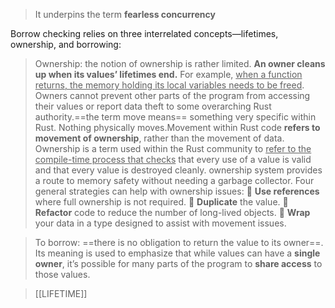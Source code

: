 

> It underpins the term **fearless concurrency**

Borrow checking relies on three interrelated concepts—lifetimes, ownership, and borrowing:

> Ownership: the notion of ownership is rather limited. **An owner cleans up when its values’ lifetimes end.**
For example, <u>when a function returns, the memory holding its local variables needs to be freed</u>. 
Owners cannot prevent other parts of the program from accessing their values or report data theft to some overarching Rust authority.==the term move means== something very specific within Rust. Nothing physically moves.Movement within Rust code **refers to movement of ownership**, rather than the movement of data. 
Ownership is a term used within the Rust community to <u>refer to the compile-time process that checks</u> that every use of a value is valid and that every value is destroyed cleanly.
ownership system provides a route to memory safety without needing a garbage collector. 
Four general strategies can help with ownership issues:
     **Use references** where full ownership is not required.
     **Duplicate** the value.
     **Refactor** code to reduce the number of long-lived objects.
     **Wrap** your data in a type designed to assist with movement issues.

> To borrow: ==there is no obligation to return the value to its owner==. Its meaning is used to emphasize that while values can have a **single owner**, it’s possible for many parts of the program to **share access** to those values.

> [[LIFETIME]]

